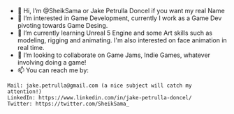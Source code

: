 - 👋 Hi, I’m @SheikSama or Jake Petrulla Doncel if you want my real Name
- 👀 I’m interested in Game Development, currently I work as a Game Dev pivoting towards Game Desing.
- 🌱 I’m currently learning Unreal 5 Engine and some Art skills such as modeling, rigging and animating. I'm also interested on face animation in real time.
- 💞️ I’m looking to collaborate on Game Jams, Indie Games, whatever involving doing a game!
- 📫 You can reach me by:

```
Mail: jake.petrulla@gmail.com (a nice subject will catch my attention!)
LinkedIn: https://www.linkedin.com/in/jake-petrulla-doncel/
Twitter: https://twitter.com/SheikSama_
```
<!---
SheikSama/SheikSama is a ✨ special ✨ repository because its `README.md` (this file) appears on your GitHub profile.
You can click the Preview link to take a look at your changes.
--->
